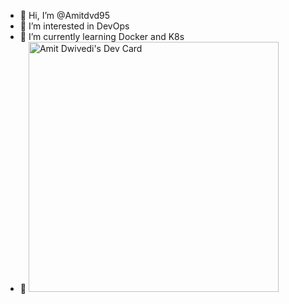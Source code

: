 - 👋 Hi, I’m @Amitdvd95
- 👀 I’m interested in DevOps
- 🌱 I’m currently learning Docker and K8s
- 🌱 
<a href="https://app.daily.dev/Amitdvd"><img src="https://api.daily.dev/devcards/cbd1fed2d070499e8f4fad1e7d37fe8a.png?r=km8" width="400" alt="Amit Dwivedi's Dev Card"/></a>
<!---
Amitdvd95/Amitdvd95 is a ✨ special ✨ repository because its `README.md` (this file) appears on your GitHub profile.
You can click the Preview link to take a look at your changes.
--->
